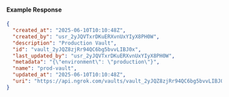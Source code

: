 <!-- Code generated for API Clients. DO NOT EDIT. -->

#### Example Response

```json
{
  "created_at": "2025-06-10T10:10:48Z",
  "created_by": "usr_2yJQVTxrDKuERXvnUxYIyX8PH0W",
  "description": "Production Vault",
  "id": "vault_2yJQZ8zjRr94QC6bg5bvvLIBJ0x",
  "last_updated_by": "usr_2yJQVTxrDKuERXvnUxYIyX8PH0W",
  "metadata": "{\"environment\": \"production\"}",
  "name": "prod-vault",
  "updated_at": "2025-06-10T10:10:48Z",
  "uri": "https://api.ngrok.com/vaults/vault_2yJQZ8zjRr94QC6bg5bvvLIBJ0x"
}
```
